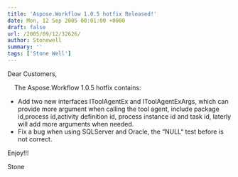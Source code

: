 ```yaml
---
title: 'Aspose.Workflow 1.0.5 hotfix Released!'
date: Mon, 12 Sep 2005 00:01:00 +0000
draft: false
url: /2005/09/12/32626/
author: Stonewell
summary: ''
tags: ['Stone Well']
---
```


Dear Customers,

    The Aspose.Workflow 1.0.5 hotfix contains:

*   Add two new interfaces IToolAgentEx and IToolAgentExArgs, which can provide more argument when calling the tool agent, include package id,process id,activity definition id, process instance id and task id, laterly will add more arguments when needed.
*   Fix a bug when using SQLServer and Oracle, the “NULL“ test before is not correct.

Enjoy!!!

Stone







